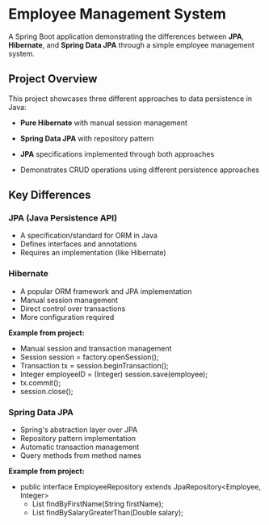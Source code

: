 # Employee Management System

A Spring Boot application demonstrating the differences between **JPA**, **Hibernate**, and **Spring Data JPA** through a simple employee management system.

##  Project Overview

This project showcases three different approaches to data persistence in Java:
- **Pure Hibernate** with manual session management
- **Spring Data JPA** with repository pattern
- **JPA** specifications implemented through both approaches

- Demonstrates CRUD operations using different persistence approaches

##  Key Differences

### JPA (Java Persistence API)
- A specification/standard for ORM in Java
- Defines interfaces and annotations
- Requires an implementation (like Hibernate)

### Hibernate
- A popular ORM framework and JPA implementation
- Manual session management
- Direct control over transactions
- More configuration required

**Example from project:**
- Manual session and transaction management
- Session session = factory.openSession();
- Transaction tx = session.beginTransaction();
- Integer employeeID = (Integer) session.save(employee);
- tx.commit();
- session.close();

### Spring Data JPA
- Spring's abstraction layer over JPA
- Repository pattern implementation
- Automatic transaction management
- Query methods from method names

**Example from project:**

- public interface EmployeeRepository extends JpaRepository<Employee, Integer>
    - List<Employee> findByFirstName(String firstName);
    - List<Employee> findBySalaryGreaterThan(Double salary);

